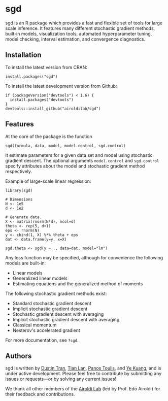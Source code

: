 # sgd

sgd is an R package which provides a fast and flexible set of tools for large
scale inference. It features many different stochastic gradient methods,
built-in models, visualization tools, automated hyperparameter tuning, model
checking, interval estimation, and convergence diagnostics.

## Installation
To install the latest version from CRAN:
```{R}
install.packages("sgd")
```

To install the latest development version from Github:
```{R}
if (packageVersion("devtools") < 1.6) {
  install.packages("devtools")
}
devtools::install_github("airoldilab/sgd")
```

## Features
At the core of the package is the function
```{R}
sgd(formula, data, model, model.control, sgd.control)
```
It estimate parameters for a given data set and model using stochastic gradient
descent. The optional arguments `model.control` and `sgd.control` specify
attributes about the model and stochastic gradient method respectively.

Example of large-scale linear regression:
```{R}
library(sgd)

# Dimensions
N <- 1e5
d <- 1e2

# Generate data.
X <- matrix(rnorm(N*d), ncol=d)
theta <- rep(5, d+1)
eps <- rnorm(N)
y <- cbind(1, X) %*% theta + eps
dat <- data.frame(y=y, x=X)

sgd.theta <- sgd(y ~ ., data=dat, model="lm")
```

Any loss function may be specified, although for convenience the following
models are built-in:
* Linear models
* Generalized linear models
* Estimating equations and the generalized method of moments

The following stochastic gradient methods exist:
* Standard stochastic gradient descent
* Implicit stochastic gradient descent
* Stochastic gradient descent with averaging
* Implicit stochastic gradient descent with averaging
* Classical momentum
* Nesterov's accelerated gradient

For more documentation, see `?sgd`.

## Authors
sgd is written by [Dustin Tran](http://dustintran.com), [Tian
Lan](mailto:tianlan@g.harvard.edu), [Panos
Toulis](http://www.people.fas.harvard.edu/~ptoulis), and [Ye
Kuang](mailto:yekuang@g.harvard.edu), and is under active development. Please
feel free to contribute by submitting any issues or requests—or by solving any
current issues!

We thank all other members of the [Airoldi Lab](http://applied.stat.harvard.edu)
(led by Prof. Edo Airoldi) for their feedback and contributions.
